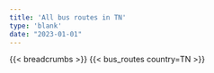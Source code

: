 ```yaml
---
title: 'All bus routes in TN'
type: 'blank'
date: "2023-01-01"
---
```


{{< breadcrumbs >}}
{{< bus_routes country=TN >}}
